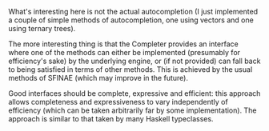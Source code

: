 What's interesting here is not the actual autocompletion (I just implemented a
couple of simple methods of autocompletion, one using vectors and one using
ternary trees).

The more interesting thing is that the Completer provides an interface where one
of the methods can either be implemented (presumably for efficiency's sake) by
the underlying engine, or (if not provided) can fall back to being satisfied in
terms of other methods. This is achieved by the usual methods of SFINAE (which
may improve in the future).

Good interfaces should be complete, expressive and efficient: this approach
allows completeness and expressiveness to vary independently of efficiency
(which can be taken arbitrarily far by some implementation). The approach is
similar to that taken by many Haskell typeclasses.
